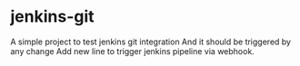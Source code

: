 # jenkins-git

A simple project to test jenkins git integration
And it should be triggered by any change
Add new line to trigger jenkins pipeline via webhook.
